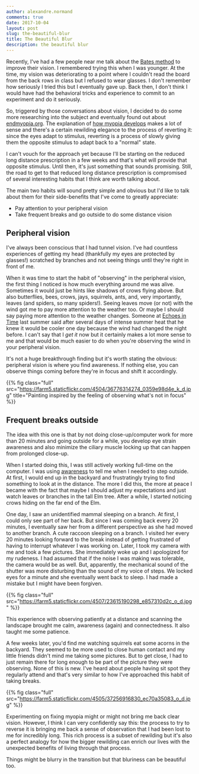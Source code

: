 ```yaml
---
author: alexandre.normand
comments: true
date: 2017-10-04
layout: post
slug: the-beautiful-blur
title: The Beautiful Blur
description: the beautiful blur
---
```


Recently, I've had a few people near me talk about the [Bates method](https://en.wikipedia.org/wiki/Bates_method) to improve their vision. I remembered trying this when I was younger. At the time, my vision was deteriorating to a point where I couldn't read the board from the back rows in class but I refused to wear glasses. I don't remember how seriously I tried this but I eventually gave up. Back then, I don't think I would have had the behavioral tricks and experience to commit to an experiment and do it seriously. 

So, triggered by those conversations about vision, I decided to do some more researching into the subject and eventually found out about [endmyopia.org](http://endmyopia.org). The explanation of [how myopia develops](http://endmyopia.org/end-myopia-home/) makes a lot of sense and there's a certain rewilding elegance to the process of reverting it: since the eyes adapt to stimulus, reverting is a process of slowly giving them the opposite stimulus to adapt back to a "normal" state. 

I can't vouch for the approach yet because I'll be starting on the reduced long distance prescription in a few weeks and that's what will provide that opposite stimulus. Until then, it's just something that sounds promising. Still, the road to get to that reduced long distance prescription is compromised of several interesting habits that I think are worth talking about. 

The main two habits will sound pretty simple and obvious but I'd like to talk about them for their side-benefits that I've come to greatly appreciate: 

* Pay attention to your peripheral vision
* Take frequent breaks and go outside to do some distance vision


## Peripheral vision
I've always been conscious that I had tunnel vision. I've had countless experiences of getting my head (thankfully my eyes are protected by glasses!) scratched by branches and not seeing things until they're right in front of me. 

When it was time to start the habit of "observing" in the peripheral vision, the first thing I noticed is how much everything around me was alive. Sometimes it would just be hints like shadows of crows flying above. But also butterflies, bees, crows, jays, squirrels, ants,  and, very importantly, leaves (and spiders, so many spiders!). Seeing leaves move (or not) with the wind got me to pay more attention to the weather too. Or maybe I should say paying more attention to the weather changes. Someone at [Echoes in Time](http://echoes-in-time.com) last summer said after several days of intense summer heat that he knew it would be cooler one day because the wind had changed the night before. I can't say that I _get it_ now but it certainly makes a lot more sense to me and that would be much easier to do when you're observing the wind in your peripheral vision. 

It's not a huge breakthrough finding but it's worth stating the obvious: peripheral vision is where you find awareness. If nothing else, you can observe things coming before they're in focus and shift it accordingly. 

{{% fig class="full" src="https://farm5.staticflickr.com/4504/36776314274_0359e98d4e_k_d.jpg" title="Painting inspired by the feeling of observing what's not in focus" %}}


## Frequent breaks outside
The idea with this one is that by not doing close-up/computer work for more than 20 minutes and going outside for a while, you develop eye strain awareness and also minimize the ciliary muscle locking up that can happen from prolonged close-up. 

When I started doing this, I was still actively working full-time on the computer. I was using [awareness](http://iamfutureproof.com/tools/awareness/) to tell me when I needed to step outside. At first, I would end up in the backyard and frustratingly trying to find something to look at in the distance. The more I did this, the more at peace I became with the fact that maybe I should adjust my expectations and just watch leaves or branches in the tall Elm tree. After a while, I started noticing crows hiding on the far end of the Elm. 

One day, I saw an unidentified mammal sleeping on a branch. At first, I could only see part of her back. But since I was coming back every 20 minutes, I eventually saw her from a different perspective as she had moved to another branch. A cute raccoon sleeping on a branch. I visited her every 20 minutes looking forward to the break instead of getting frustrated of having to interrupt whatever I was working on. Later, I took my camera with me and took a few pictures. She immediately woke up and I apologized for my rudeness. I had assumed that if the noise I was making was tolerable, the camera would be as well. But, apparently, the mechanical sound of the shutter was more disturbing than the sound of my voice of steps. We locked eyes for a minute and she eventually went back to sleep. I had made a mistake but I might have been forgiven. 

{{% fig class="full" src="https://farm5.staticflickr.com/4507/23615190298_e857310d2c_o_d.jpg" %}}

This experience with observing patiently at a distance and scanning the landscape brought me calm, awareness (again) and connectedness. It also taught me some patience. 

A few weeks later, you'd find me watching squirrels eat some acorns in the backyard. They seemed to be more used to close human contact and my little friends didn't mind me taking some pictures. But to get close, I had to just remain there for long enough to be part of the picture they were observing. None of this is new. I've heard about people having sit spot they regularly attend and that's very similar to how I've approached this habit of taking breaks. 

{{% fig class="full" src="https://farm5.staticflickr.com/4505/37256916830_ec70a35083_o_d.jpg" %}}

Experimenting on fixing myopia might or might not bring me back clear vision. However, I think I can very confidently say this: the process to try to reverse it is bringing me back a sense of observation that I had been lost to me for incredibly long. This rich process is a subset of rewilding but it's also a perfect analogy for how the bigger rewilding can enrich our lives with the unexpected benefits of living through that process. 

Things might be blurry in the transition but that bluriness can be beautiful too. 
